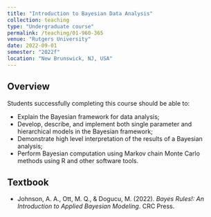```yaml
---
title: "Introduction to Bayesian Data Analysis"
collection: teaching
type: "Undergraduate course"
permalink: /teaching/01-960-365
venue: "Rutgers University"
date: 2022-09-01
semester: "2022f"
location: "New Brunswick, NJ, USA"
---
```


 
 
  
## Overview

Students successfully completing this course should be able to:

* Explain the Bayesian framework for data analysis;
* Develop, describe, and implement both single parameter and hierarchical models in the Bayesian framework;
* Demonstrate high level interpretation of the results of a Bayesian analysis;
* Perform Bayesian computation using Markov chain Monte Carlo methods using R and other software tools.

## Textbook

* Johnson, A. A., Ott, M. Q., & Dogucu, M. (2022). *Bayes Rules!: An Introduction to Applied Bayesian Modeling*. CRC Press.
